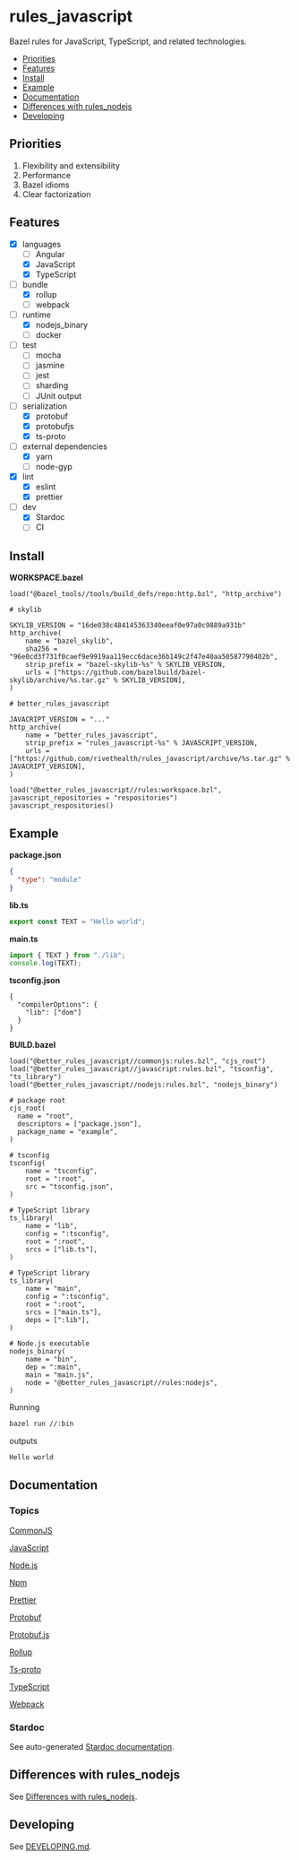 # rules_javascript

Bazel rules for JavaScript, TypeScript, and related technologies.

<!-- START doctoc generated TOC please keep comment here to allow auto update -->
<!-- DON'T EDIT THIS SECTION, INSTEAD RE-RUN doctoc TO UPDATE -->

- [Priorities](#priorities)
- [Features](#features)
- [Install](#install)
- [Example](#example)
- [Documentation](#documentation)
- [Differences with rules_nodejs](#differences-with-rules_nodejs)
- [Developing](#developing)

<!-- END doctoc generated TOC please keep comment here to allow auto update -->

## Priorities

1. Flexibility and extensibility
1. Performance
1. Bazel idioms
1. Clear factorization

## Features

- [x] languages
  - [ ] Angular
  - [x] JavaScript
  - [x] TypeScript
- [ ] bundle
  - [x] rollup
  - [ ] webpack
- [ ] runtime
  - [x] nodejs_binary
  - [ ] docker
- [ ] test
  - [ ] mocha
  - [ ] jasmine
  - [ ] jest
  - [ ] sharding
  - [ ] JUnit output
- [ ] serialization
  - [x] protobuf
  - [x] protobufjs
  - [x] ts-proto
- [ ] external dependencies
  - [x] yarn
  - [ ] node-gyp
- [x] lint
  - [x] eslint
  - [x] prettier
- [ ] dev
  - [x] Stardoc
  - [ ] CI

## Install

**WORKSPACE.bazel**

```bzl
load("@bazel_tools//tools/build_defs/repo:http.bzl", "http_archive")

# skylib

SKYLIB_VERSION = "16de038c484145363340eeaf0e97a0c9889a931b"
http_archive(
    name = "bazel_skylib",
    sha256 = "96e0cd3f731f0caef9e9919aa119ecc6dace36b149c2f47e40aa50587790402b",
    strip_prefix = "bazel-skylib-%s" % SKYLIB_VERSION,
    urls = ["https://github.com/bazelbuild/bazel-skylib/archive/%s.tar.gz" % SKYLIB_VERSION],
)

# better_rules_javascript

JAVACRIPT_VERSION = "..."
http_archive(
    name = "better_rules_javascript",
    strip_prefix = "rules_javascript-%s" % JAVASCRIPT_VERSION,
    urls = ["https://github.com/rivethealth/rules_javascript/archive/%s.tar.gz" % JAVACRIPT_VERSION],
)

load("@better_rules_javascript//rules:workspace.bzl", javascript_repositories = "respositories")
javascript_respositories()
```

## Example

**package.json**

```json
{
  "type": "module"
}
```

**lib.ts**

```ts
export const TEXT = "Hello world";
```

**main.ts**

```ts
import { TEXT } from "./lib";
console.log(TEXT);
```

**tsconfig.json**

```
{
  "compilerOptions": {
    "lib": ["dom"]
  }
}
```

**BUILD.bazel**

```bzl
load("@better_rules_javascript//commonjs:rules.bzl", "cjs_root")
load("@better_rules_javascript//javascript:rules.bzl", "tsconfig", "ts_library")
load("@better_rules_javascript//nodejs:rules.bzl", "nodejs_binary")

# package root
cjs_root(
  name = "root",
  descriptors = ["package.json"],
  package_name = "example",
)

# tsconfig
tsconfig(
    name = "tsconfig",
    root = ":root",
    src = "tsconfig.json",
)

# TypeScript library
ts_library(
    name = "lib",
    config = ":tsconfig",
    root = ":root",
    srcs = ["lib.ts"],
)

# TypeScript library
ts_library(
    name = "main",
    config = ":tsconfig",
    root = ":root",
    srcs = ["main.ts"],
    deps = [":lib"],
)

# Node.js executable
nodejs_binary(
    name = "bin",
    dep = ":main",
    main = "main.js",
    node = "@better_rules_javascript//rules:nodejs",
)
```

Running

```sh
bazel run //:bin
```

outputs

```txt
Hello world
```

## Documentation

### Topics

[CommonJS](docs/commonjs.md)

[JavaScript](docs/javascript.md)

[Node.js](docs/nodejs.md)

[Npm](docs/npm.md)

[Prettier](docs/prettier.md)

[Protobuf](docs/protobuf.md)

[Protobuf.js](docs/protobufjs.md)

[Rollup](docs/rollup.md)

[Ts-proto](docs/ts-proto.md)

[TypeScript](docs/typescript.md)

[Webpack](docs/webpack.md)

### Stardoc

See auto-generated [Stardoc documentation](docs/stardoc).

## Differences with rules_nodejs

See [Differences with rules_nodejs](docs/rules_nodejs.md).

## Developing

See [DEVELOPING.md](DEVELOPING.md).
